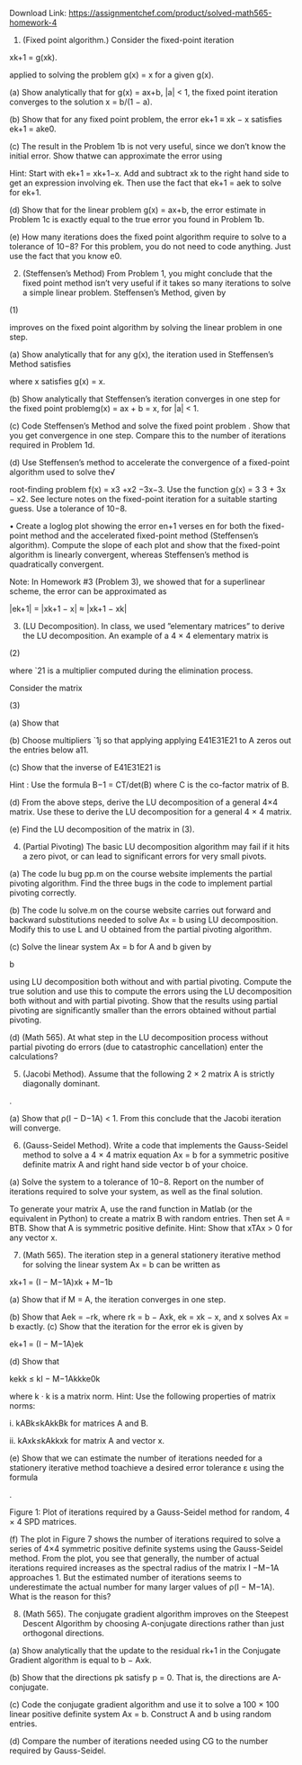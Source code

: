 Download Link: https://assignmentchef.com/product/solved-math565-homework-4
<br>
1.   (Fixed point algorithm.) Consider the fixed-point iteration

xk+1 = g(xk).

applied to solving the problem g(x) = x for a given g(x).

(a)    Show analytically that for g(x) = ax+b, |a| &lt; 1, the fixed point iteration converges to the solution x = b/(1 − a).

(b)    Show that for any fixed point problem, the error ek+1 ≡ xk − x satisfies ek+1 = ake0.

(c)    The result in the Problem 1b is not very useful, since we don’t know the initial error. Show thatwe can approximate the error using

Hint: Start with ek+1 = xk+1−x. Add and subtract xk to the right hand side to get an expression involving ek. Then use the fact that ek+1 = aek to solve for ek+1.

(d)   Show that for the linear problem g(x) = ax+b, the error estimate in Problem 1c is exactly equal to the true error you found in Problem 1b.

(e)   How many iterations does the fixed point algorithm require to solve  to a tolerance of 10−8? For this problem, you do not need to code anything. Just use the fact that you know e0.

2.   (Steffensen’s Method) From Problem 1, you might conclude that the fixed point method isn’t very useful if it takes so many iterations to solve a simple linear problem. Steffensen’s Method, given by

(1)

improves on the fixed point algorithm by solving the linear problem in one step.

(a)   Show analytically that for any g(x), the iteration used in Steffensen’s Method satisfies

where x satisfies g(x) = x.

(b)   Show analytically that Steffensen’s iteration converges in one step for the fixed point problemg(x) = ax + b = x, for |a| &lt; 1.

(c)    Code Steffensen’s Method and solve the fixed point problem . Show that you get convergence in one step. Compare this to the number of iterations required in Problem 1d.

(d)   Use Steffensen’s method to accelerate the convergence of a fixed-point algorithm used to solve the√

root-finding problem f(x) = x3 +x2 −3x−3. Use the function g(x) = 3 3 + 3x − x2. See lecture notes on the fixed-point iteration for a suitable starting guess. Use a tolerance of 10−8.

• Create a loglog plot showing the error en+1 verses en for both the fixed-point method and the accelerated fixed-point method (Steffensen’s algorithm). Compute the slope of each plot and show that the fixed-point algorithm is linearly convergent, whereas Steffensen’s method is quadratically convergent.

Note: In Homework #3 (Problem 3), we showed that for a superlinear scheme, the error can be approximated as

|ek+1| = |xk+1 − x| ≈ |xk+1 − xk|

3.   (LU Decomposition). In class, we used ”elementary matrices” to derive the LU decomposition. An example of a 4 × 4 elementary matrix is

(2)

where `21 is a multiplier computed during the elimination process.

Consider the matrix

(3)

(a)   Show that

(b)   Choose multipliers `1j so that applying applying E41E31E21 to A zeros out the entries below a11.

(c)    Show that the inverse of E41E31E21 is

Hint : Use the formula B−1 = CT/det(B) where C is the co-factor matrix of B.

(d)   From the above steps, derive the LU decomposition of a general 4×4 matrix. Use these to derive the LU decomposition for a general 4 × 4 matrix.

(e)   Find the LU decomposition of the matrix in (3).

4.   (Partial Pivoting) The basic LU decomposition algorithm may fail if it hits a zero pivot, or can lead to significant errors for very small pivots.

(a)   The code lu bug pp.m on the course website implements the partial pivoting algorithm. Find the three bugs in the code to implement partial pivoting correctly.

(b)   The code lu  solve.m on the course website carries out forward and backward substitutions needed to solve Ax = b using LU decomposition. Modify this to use L and U obtained from the partial pivoting algorithm.

(c)    Solve the linear system Ax = b for A and b given by

b

using LU decomposition both without and with partial pivoting. Compute the true solution and use this to compute the errors using the LU decomposition both without and with partial pivoting. Show that the results using partial pivoting are significantly smaller than the errors obtained without partial pivoting.

(d)   (Math 565). At what step in the LU decomposition process without partial pivoting do errors (due to catastrophic cancellation) enter the calculations?

5.   (Jacobi Method). Assume that the following 2 × 2 matrix A is strictly diagonally dominant.

.

(a)   Show that ρ(I − D−1A) &lt; 1. From this conclude that the Jacobi iteration will converge.

6.   (Gauss-Seidel Method). Write a code that implements the Gauss-Seidel method to solve a 4 × 4 matrix equation Ax = b for a symmetric positive definite matrix A and right hand side vector b of your choice.

(a)   Solve the system to a tolerance of 10−8. Report on the number of iterations required to solve your system, as well as the final solution.

To generate your matrix A, use the rand function in Matlab (or the equivalent in Python) to create a matrix B with random entries. Then set A = BTB. Show that A is symmetric positive definite. Hint: Show that xTAx &gt; 0 for any vector x.

7.   (Math 565). The iteration step in a general stationery iterative method for solving the linear system Ax = b can be written as

xk+1 = (I − M−1A)xk + M−1b

(a)   Show that if M = A, the iteration converges in one step.

(b)    Show that Aek = −rk, where rk = b − Axk, ek = xk − x, and x solves Ax = b exactly. (c) Show that the iteration for the error ek is given by

ek+1 = (I − M−1A)ek

(d) Show that

kekk ≤ kI − M−1Akkke0k

where k · k is a matrix norm. Hint: Use the following properties of matrix norms:

i.     kABk≤kAkkBk for matrices A and B.

ii.   kAxk≤kAkkxk for matrix A and vector x.

(e)   Show that we can estimate the number of iterations needed for a stationery iterative method toachieve a desired error tolerance ε using the formula

.

Figure 1: Plot of iterations required by a Gauss-Seidel method for random, 4 × 4 SPD matrices.

(f)    The plot in Figure 7 shows the number of iterations required to solve a series of 4×4 symmetric positive definite systems using the Gauss-Seidel method. From the plot, you see that generally, the number of actual iterations required increases as the spectral radius of the matrix I −M−1A approaches 1. But the estimated number of iterations seems to underestimate the actual number for many larger values of ρ(I − M−1A). What is the reason for this?

8.   (Math 565). The conjugate gradient algorithm improves on the Steepest Descent Algorithm by choosing A-conjugate directions rather than just orthogonal directions.

(a)   Show analytically that the update to the residual rk+1 in the Conjugate Gradient algorithm is equal to b − Axk.

(b)   Show that the directions pk satisfy p              = 0. That is, the directions are A-conjugate.

(c)    Code the conjugate gradient algorithm and use it to solve a 100 × 100 linear positive definite system Ax = b. Construct A and b using random entries.

(d)   Compare the number of iterations needed using CG to the number required by Gauss-Seidel.